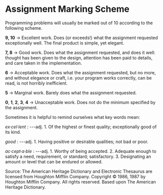 # Assignment Marking Scheme

Programming problems will usually be marked out of 10 according to the
following scheme.

**9, 10** → Excellent work. Does (or exceeds!) what the assignment
requested exceptionally well. The final product is simple, yet elegant.

**7, 8** → Good work. Does what the assignment requested, and does it
well: thought has been given to the design, attention has been paid to
details, and care taken in the implementation.

**6** → Acceptable work. Does what the assignment requested, but no
more, and without elegance or craft, i.e. your program works correctly,
can be read, is not horribly inefficient.

**5** → Marginal work. Barely does what the assignment requested.

**0**, **1**, **2**, **3**, **4** → Unacceptable work. Does not do the minimum
specified by the assignment.

Sometimes it is helpful to remind ourselves what key words mean:

*ex·cel·lent*
:   ---adj. 1. Of the highest or finest quality; exceptionally good of
    its kind.

*good*
:   ---adj. 1. Having positive or desirable qualities; not bad or poor.

*ac·cept·a·ble*
:   ---adj. 1. Worthy of being accepted. 2. Adequate enough to satisfy a
    need, requirement, or standard; satisfactory. 3. Designating an
    amount or level that can be endured or allowed.

Source: The American Heritage Dictionary and Electronic Thesaurus are
licensed from Houghton Mifflin Company. Copyright © 1986, 1987 by
Houghton Mifflin Company. All rights reserved. Based upon The American
Heritage Dictionary.
